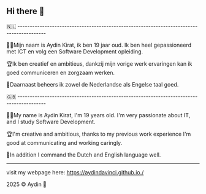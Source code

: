 ## Hi there 👋

🇳🇱 -----------------------------------------------------------------------------------------

👨‍💻Mijn naam is Aydin Kirat, ik ben 19 jaar oud.
Ik ben heel gepassioneerd met ICT en volg een Software Development opleiding.

🏆Ik ben creatief en ambitieus, dankzij mijn vorige werk ervaringen kan ik goed communiceren en zorgzaam werken.

🪿Daarnaast beheers ik zowel de Nederlandse als Engelse taal goed.

🇬🇧 -----------------------------------------------------------------------------------------

👨‍💻My name is Aydin Kirat, I'm 19 years old.
I'm very passionate about IT, and I study Software Development.

🏆I'm creative and ambitious, thanks to my previous work experience I'm good at communicating and working caringly.

🪿In addition I command the Dutch and English language well.

-----------------------------------------------------------------------------------------

visit my webpage here: https://aydindavinci.github.io./

2025 © Aydin 👾
